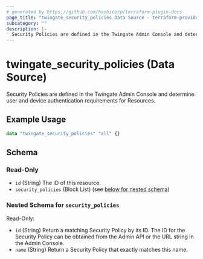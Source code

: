```yaml
---
# generated by https://github.com/hashicorp/terraform-plugin-docs
page_title: "twingate_security_policies Data Source - terraform-provider-twingate"
subcategory: ""
description: |-
  Security Policies are defined in the Twingate Admin Console and determine user and device authentication requirements for Resources.
---
```


# twingate_security_policies (Data Source)

Security Policies are defined in the Twingate Admin Console and determine user and device authentication requirements for Resources.

## Example Usage

```terraform
data "twingate_security_policies" "all" {}
```

<!-- schema generated by tfplugindocs -->
## Schema

### Read-Only

- `id` (String) The ID of this resource.
- `security_policies` (Block List) (see [below for nested schema](#nestedblock--security_policies))

<a id="nestedblock--security_policies"></a>
### Nested Schema for `security_policies`

Read-Only:

- `id` (String) Return a matching Security Policy by its ID. The ID for the Security Policy can be obtained from the Admin API or the URL string in the Admin Console.
- `name` (String) Return a Security Policy that exactly matches this name.
